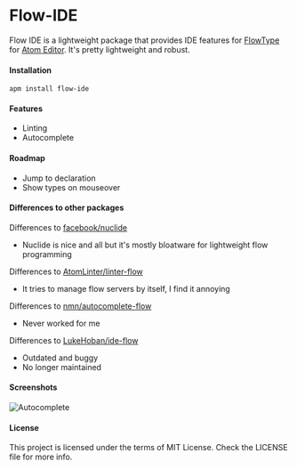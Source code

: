 Flow-IDE
=======

Flow IDE is a lightweight package that provides IDE features for [FlowType][FlowType] for [Atom Editor][Atom]. It's pretty lightweight and robust.

#### Installation
```
apm install flow-ide
```

#### Features

 - Linting
 - Autocomplete

#### Roadmap

 - Jump to declaration
 - Show types on mouseover

#### Differences to other packages

Differences to [facebook/nuclide][nuclide]
 - Nuclide is nice and all but it's mostly bloatware for lightweight flow programming

Differences to [AtomLinter/linter-flow][linter-flow]
 - It tries to manage flow servers by itself, I find it annoying

Differences to [nmn/autocomplete-flow][autocomplete-flow]
 - Never worked for me

Differences to [LukeHoban/ide-flow][ide-flow]
 - Outdated and buggy
 - No longer maintained

#### Screenshots

![Autocomplete](https://cloud.githubusercontent.com/assets/4278113/12857027/bb8e2c80-cc69-11e5-918d-4451d0679e66.png)


#### License

This project is licensed under the terms of MIT License. Check the LICENSE file for more info.

[FlowType]:http://flowtype.org/
[Atom]:https://atom.io/
[nuclide]:https://github.com/facebook/nuclide
[ide-flow]:https://github.com/lukehoban/atom-ide-flow
[linter-flow]:https://github.com/AtomLinter/linter-flow
[autocomplete-flow]:https://github.com/nmn/autocomplete-flow
